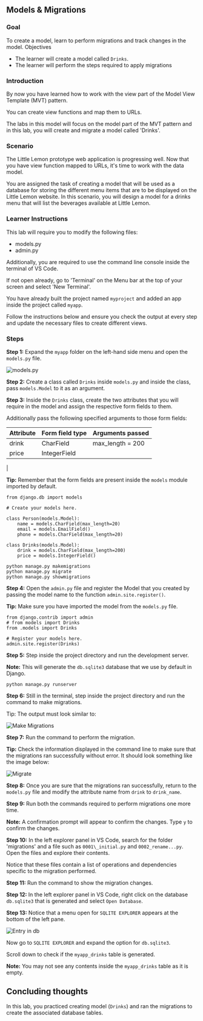 ## Models & Migrations

### Goal

To create a model, learn to perform migrations and track changes in the model. Objectives

- The learner will create a model called ```Drinks```.
- The learner will perform the steps required to apply migrations


### Introduction

By now you have learned how to work with the view part of the Model View Template (MVT) pattern.

You can create view functions and map them to URLs.

The labs in this model will focus on the model part of the MVT pattern and in this lab, you will create and migrate a model called 'Drinks'.

### Scenario

The Little Lemon prototype web application is progressing well. Now that you have view function mapped to URLs, it's time to work with the data model.

You are assigned the task of creating a model that will be used as a database for storing the different menu items that are to be displayed on the Little Lemon website. In this scenario, you will design a model for a drinks menu that will list the beverages available at Little Lemon.

### Learner Instructions

This lab will require you to modify the following files:

- models.py
- admin.py

Additionally, you are required to use the command line console inside the terminal of VS Code.

If not open already, go to 'Terminal' on the Menu bar at the top of your screen and select 'New Terminal'.


You have already built the project named ```myproject``` and added an app inside the project called ```myapp```.

Follow the instructions below and ensure you check the output at every step and update the necessary files to create different views.


### Steps

**Step 1:**
Expand the ```myapp``` folder on the left-hand side menu and open the ```models.py``` file.

![models.py](assets/dir.png)

**Step 2:**
 Create a class called ```Drinks``` inside ```models.py``` and inside the class, pass ```models.Model``` to it as an argument.

**Step 3:**
 Inside the ```Drinks``` class, create the two attributes that you will require in the model and assign the respective form fields to them.

Additionally pass the following specified arguments to those form fields:

| **Attribute** | **Form field type** | **Arguments passed** |
| --- | --- | --- |
| drink | CharField | max\_length = 200 |
| price | IntegerField |
 |

**Tip:** Remember that the form fields are present inside the ```models``` module imported by default.

```
from django.db import models

# Create your models here.

class Person(models.Model): 
    name = models.CharField(max_length=20) 
    email = models.EmailField() 
    phone = models.CharField(max_length=20) 

class Drinks(models.Model):
    drink = models.CharField(max_length=200)
    price = models.IntegerField()
```

```
python manage.py makemigrations
python manage.py migrate
python manage.py showmigrations
```


**Step 4:**
Open the ```admin.py``` file and register the Model that you created by passing the model name to the function ```admin.site.register()```.

**Tip:** Make sure you have imported the model from the ```models.py``` file.

```
from django.contrib import admin
# from models import Drinks
from .models import Drinks

# Register your models here.
admin.site.register(Drinks)
```


**Step 5:** Step inside the project directory and run the development server.

**Note:** This will generate the ```db.sqlite3``` database that we use by default in Django.

```
python manage.py runserver
```

**Step 6:**
Still in the terminal, step inside the project directory and run the command to make migrations.

Tip: The output must look similar to:

![Make Migrations](assets/makemig.png)

**Step 7:**
Run the command to perform the migration.

**Tip:** Check the information displayed in the command line to make sure that the migrations ran successfully without error. It should look something like the image below:

![Migrate](assets/mig.png)

**Step 8:**
Once you are sure that the migrations ran successfully, return to the ```models.py``` file and modify the attribute name from ```drink``` to ```drink_name```.

**Step 9:**
Run both the commands required to perform migrations one more time.

**Note:** A confirmation prompt will appear to confirm the changes. Type ```y``` to confirm the changes.

**Step 10:**
In the left explorer panel in VS Code, search for the folder 'migrations' and a file such as ```0001\_initial.py``` and ```0002_rename...py```. Open the files and explore their contents.

Notice that these files contain a list of operations and dependencies specific to the migration performed.

**Step 11:**
Run the command to show the migration changes.

**Step 12:**
In the left explorer panel in VS Code, right click on the database ```db.sqlite3``` that is generated and select ```Open Database```.

**Step 13:**
Notice that a menu open for ```SQLITE EXPLORER``` appears at the bottom of the left pane.

![Entry in db](assets/db.png)

Now go to ```SQLITE EXPLORER``` and expand the option for ```db.sqlite3```.

Scroll down to check if the ```myapp_drinks``` table is generated.

**Note:** You may not see any contents inside the ```myapp_drinks``` table as it is empty.

## Concluding thoughts

In this lab, you practiced creating model (```Drinks```) and ran the migrations to create the associated database tables.